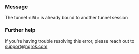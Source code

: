 
### Message
The tunnel <code>&lt;URL&gt;</code> is already bound to another tunnel session

### Further help
If you're having trouble resolving this error, please reach out to [support@ngrok.com](mailto:support@ngrok.com?subject=Help%20with%20ERR_NGROK_334)

